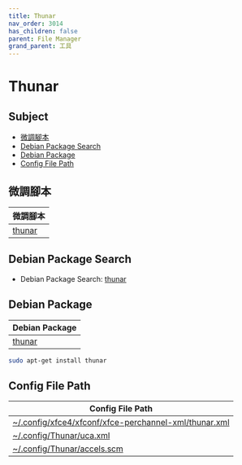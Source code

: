 ```yaml
---
title: Thunar
nav_order: 3014
has_children: false
parent: File Manager
grand_parent: 工具
---
```



# Thunar


## Subject

* [微調腳本](#微調腳本)
* [Debian Package Search](#debian-package-search)
* [Debian Package](#debian-package)
* [Config File Path](#config-file-path)


## 微調腳本

| 微調腳本 |
| --- |
| [thunar](https://github.com/samwhelp/lingmo-adjustment/tree/main/prototype/main/tool-config/part/thunar) |


## Debian Package Search

* Debian Package Search: [thunar](https://packages.debian.org/search?searchon=names&keywords=thunar)


## Debian Package

| Debian Package |
| --- |
| [thunar](https://packages.debian.org/stable/thunar) |

``` sh
sudo apt-get install thunar
```


## Config File Path

| Config File Path|
| --- |
| [~/.config/xfce4/xfconf/xfce-perchannel-xml/thunar.xml](https://github.com/samwhelp/debian-adjustment/blob/main/prototype/tool/thunar/asset/overlay/etc/skel/.config/xfce4/xfconf/xfce-perchannel-xml/thunar.xml) |
| [~/.config/Thunar/uca.xml](https://github.com/samwhelp/debian-adjustment/blob/main/prototype/tool/thunar/asset/overlay/etc/skel/.config/Thunar/uca.xml) |
| [~/.config/Thunar/accels.scm](https://github.com/samwhelp/debian-adjustment/blob/main/prototype/tool/thunar/asset/overlay/etc/skel/.config/Thunar/accels.scm) |
